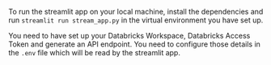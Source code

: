 To run the streamlit app on your local machine, install the dependencies and run `streamlit run stream_app.py` in the virtual environment you have set up.


You need to have set up your Databricks Workspace, Databricks Access Token and generate an API endpoint. You need to configure those details in the `.env` file which will be read by the streamlit app.